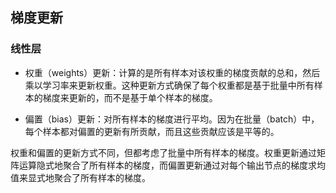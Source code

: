 ## 梯度更新

### 线性层

- 权重（weights）更新：计算的是所有样本对该权重的梯度贡献的总和，然后乘以学习率来更新权重。这种更新方式确保了每个权重都是基于批量中所有样本的梯度来更新的，而不是基于单个样本的梯度。

- 偏置（bias）更新：对所有样本的梯度进行平均。因为在批量（batch）中，每个样本都对偏置的更新有所贡献，而且这些贡献应该是平等的。

权重和偏置的更新方式不同，但都考虑了批量中所有样本的梯度。权重更新通过矩阵运算隐式地聚合了所有样本的梯度，而偏置更新通过对每个输出节点的梯度求均值来显式地聚合了所有样本的梯度。
